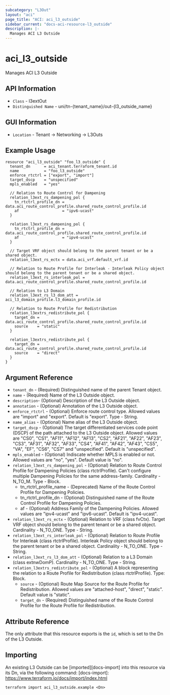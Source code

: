 ```yaml
---
subcategory: "L3Out"
layout: "aci"
page_title: "ACI: aci_l3_outside"
sidebar_current: "docs-aci-resource-l3_outside"
description: |-
  Manages ACI L3 Outside
---
```


# aci_l3_outside

Manages ACI L3 Outside

## API Information ##

* `Class` - l3extOut
* `Distinguished Name` - uni/tn-{tenant_name}/out-{l3_outside_name}

## GUI Information ##

* `Location` - Tenant -> Networking -> L3Outs

## Example Usage

```hcl
resource "aci_l3_outside" "foo_l3_outside" {
  tenant_dn      = aci_tenant.terraform_tenant.id
  name           = "foo_l3_outside"
  enforce_rtctrl = ["export", "import"]
  target_dscp    = "unspecified"
  mpls_enabled   = "yes"

  // Relation to Route Control for Dampening
  relation_l3ext_rs_dampening_pol {
    tn_rtctrl_profile_dn = data.aci_route_control_profile.shared_route_control_profile.id
    af                   = "ipv6-ucast"
  }

  relation_l3ext_rs_dampening_pol {
    tn_rtctrl_profile_dn = data.aci_route_control_profile.shared_route_control_profile.id
    af                   = "ipv4-ucast"
  }

  // Target VRF object should belong to the parent tenant or be a shared object.
  relation_l3ext_rs_ectx = data.aci_vrf.default_vrf.id

  // Relation to Route Profile for Interleak - Interleak Policy object should belong to the parent tenant or be a shared object.
  relation_l3ext_rs_interleak_pol = data.aci_route_control_profile.shared_route_control_profile.id

  // Relation to L3 Domain
  relation_l3ext_rs_l3_dom_att = aci_l3_domain_profile.l3_domain_profile.id

  // Relation to Route Profile for Redistribution
  relation_l3extrs_redistribute_pol {
    target_dn = data.aci_route_control_profile.shared_route_control_profile.id
    source    = "static"
  }

  relation_l3extrs_redistribute_pol {
    target_dn = data.aci_route_control_profile.shared_route_control_profile.id
    source    = "direct"
  }
}
```

## Argument Reference

* `tenant_dn` - (Required) Distinguished name of the parent Tenant object.
* `name` - (Required) Name of the L3 Outside object.
* `description`- (Optional) Description of the L3 Outside object.
* `annotation` - (Optional) Annotation of the L3 Outside object.
* `enforce_rtctrl` - (Optional) Enforce route control type. Allowed values are "import" and "export". Default is "export". Type - String.
* `name_alias` - (Optional) Name alias of the L3 Outside object.
* `target_dscp` - (Optional) The target differentiated services code point (DSCP) of the path attached to the L3 Outside object. Allowed values are "CS0", "CS1", "AF11", "AF12", "AF13", "CS2", "AF21", "AF22", "AF23", "CS3", "AF31", "AF32", "AF33", "CS4", "AF41", "AF42", "AF43", "CS5", "VA", "EF", "CS6", "CS7" and "unspecified". Default is "unspecified".
* `mpls_enabled` - (Optional) Indiscate whether MPLS is enabled or not. Allowed values are "no", "yes". Default value is "no".
* `relation_l3ext_rs_dampening_pol` - (Optional) Relation to Route Control Profile for Dampening Policies (class rtctrlProfile). Can't configure multiple Dampening Policies for the same address-family. Cardinality - N_TO_M. Type - Block.
  * tn_rtctrl_profile_name - (Deprecated) Name of the Route Control Profile for Dampening Policies.
  * tn_rtctrl_profile_dn - (Optional) Distinguished name of the Route Control Profile for Dampening Policies.
  * af - (Optional) Address Family of the Dampening Policies. Allowed values are "ipv4-ucast" and "ipv6-ucast". Default is "ipv4-ucast".
* `relation_l3ext_rs_ectx` - (Optional) Relation to VRF (class fvCtx). Target VRF object should belong to the parent tenant or be a shared object. Cardinality - N_TO_ONE. Type - String.
* `relation_l3ext_rs_interleak_pol` - (Optional) Relation to Route Profile for Interleak (class rtctrlProfile). Interleak Policy object should belong to the parent tenant or be a shared object. Cardinality - N_TO_ONE. Type - String.
* `relation_l3ext_rs_l3_dom_att` - (Optional) Relation to a L3 Domain (class extnwDomP). Cardinality - N_TO_ONE. Type - String.
* `relation_l3extrs_redistribute_pol` - (Optional) A block representing the relation to a Route Profile for Redistribution (class rtctrlProfile). Type: Block.
  * `source` - (Optional) Route Map Source for the Route Profile for Redistribution. Allowed values are "attached-host", "direct", "static". Default value is "static".
  * `target_dn` - (Required) Distinguished name of the Route Control Profile for the Route Profile for Redistribution.
## Attribute Reference

The only attribute that this resource exports is the `id`, which is set to the
Dn of the L3 Outside.

## Importing

An existing L3 Outside can be [imported][docs-import] into this resource via its Dn, via the following command:
[docs-import]: https://www.terraform.io/docs/import/index.html

```
terraform import aci_l3_outside.example <Dn>
```
